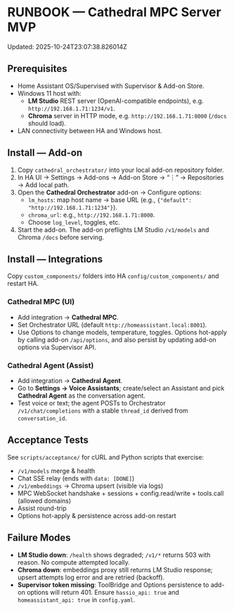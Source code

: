 # RUNBOOK — Cathedral MPC Server MVP

Updated: 2025-10-24T23:07:38.826014Z

## Prerequisites

- Home Assistant OS/Supervised with Supervisor & Add-on Store.
- Windows 11 host with:
  - **LM Studio** REST server (OpenAI-compatible endpoints), e.g. `http://192.168.1.71:1234/v1`.
  - **Chroma** server in HTTP mode, e.g. `http://192.168.1.71:8000` (`/docs` should load).
- LAN connectivity between HA and Windows host.

## Install — Add-on

1. Copy `cathedral_orchestrator/` into your local add-on repository folder.
2. In HA UI → Settings → Add-ons → Add-on Store → “⋮” → Repositories → Add local path.
3. Open the **Cathedral Orchestrator** add-on → Configure options:
   - `lm_hosts`: map host name → base URL (e.g., `{"default": "http://192.168.1.71:1234"}`).
   - `chroma_url`: e.g., `http://192.168.1.71:8000`.
   - Choose `log_level`, toggles, etc.
4. Start the add-on. The add-on preflights LM Studio `/v1/models` and Chroma `/docs` before serving.

## Install — Integrations

Copy `custom_components/` folders into HA `config/custom_components/` and restart HA.

### Cathedral MPC (UI)

- Add integration → **Cathedral MPC**.
- Set Orchestrator URL (default `http://homeassistant.local:8001`).
- Use Options to change models, temperature, toggles. Options hot-apply by calling add-on `/api/options`, and also persist by updating add-on options via Supervisor API.

### Cathedral Agent (Assist)

- Add integration → **Cathedral Agent**.
- Go to **Settings → Voice Assistants**; create/select an Assistant and pick **Cathedral Agent** as the conversation agent.
- Test voice or text; the agent POSTs to Orchestrator `/v1/chat/completions` with a stable `thread_id` derived from `conversation_id`.

## Acceptance Tests

See `scripts/acceptance/` for cURL and Python scripts that exercise:
- `/v1/models` merge & health
- Chat SSE relay (ends with `data: [DONE]`)
- `/v1/embeddings` → Chroma upsert (visible via logs)
- MPC WebSocket handshake + sessions + config.read/write + tools.call (allowed domains)
- Assist round-trip
- Options hot-apply & persistence across add-on restart

## Failure Modes

- **LM Studio down**: `/health` shows degraded; `/v1/*` returns 503 with reason. No compute attempted locally.
- **Chroma down**: embeddings proxy still returns LM Studio response; upsert attempts log error and are retried (backoff).
- **Supervisor token missing**: ToolBridge and Options persistence to add-on options will return 401. Ensure `hassio_api: true` and `homeassistant_api: true` in `config.yaml`.
